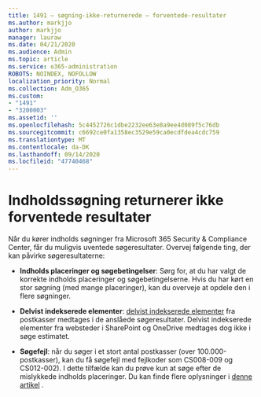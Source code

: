 ```yaml
---
title: 1491 – søgning-ikke-returnerede – forventede-resultater
ms.author: markjjo
author: markjjo
manager: lauraw
ms.date: 04/21/2020
ms.audience: Admin
ms.topic: article
ms.service: o365-administration
ROBOTS: NOINDEX, NOFOLLOW
localization_priority: Normal
ms.collection: Adm_O365
ms.custom:
- "1491"
- "3200003"
ms.assetid: ''
ms.openlocfilehash: 5c4452726c1dbe2232ee63e8a9ee4d089f5c76db
ms.sourcegitcommit: c6692ce0fa1358ec3529e59ca0ecdfdea4cdc759
ms.translationtype: MT
ms.contentlocale: da-DK
ms.lasthandoff: 09/14/2020
ms.locfileid: "47740468"
---
```

# <a name="content-search-not-returning-expected-results"></a>Indholdssøgning returnerer ikke forventede resultater

Når du kører indholds søgninger fra Microsoft 365 Security & Compliance Center, får du muligvis uventede søgeresultater. Overvej følgende ting, der kan påvirke søgeresultaterne:

- **Indholds placeringer og søgebetingelser**: Sørg for, at du har valgt de korrekte indholds placeringer og søgebetingelserne. Hvis du har kørt en stor søgning (med mange placeringer), kan du overveje at opdele den i flere søgninger.

- **Delvist indekserede elementer**:  [delvist indekserede elementer](https://docs.microsoft.com/microsoft-365/compliance/partially-indexed-items-in-content-search) fra postkasser medtages i de anslåede søgeresultater. Delvist indekserede elementer fra websteder i SharePoint og OneDrive medtages dog ikke i søge estimatet.

- **Søgefejl**: når du søger i et stort antal postkasser (over 100.000-postkasser), kan du få søgefejl med fejlkoder som CS008-009 og CS012-002). I dette tilfælde kan du prøve kun at søge efter de mislykkede indholds placeringer. Du kan finde flere oplysninger i  [denne artikel](https://docs.microsoft.com/microsoft-365/compliance/retry-failed-content-search) .
